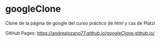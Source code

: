 # googleClone
Clone de la página de google del curso práctico de html y css de Platzi

GitHub Pages:
https://andrealozano77.github.io/googleClone.github.io/
